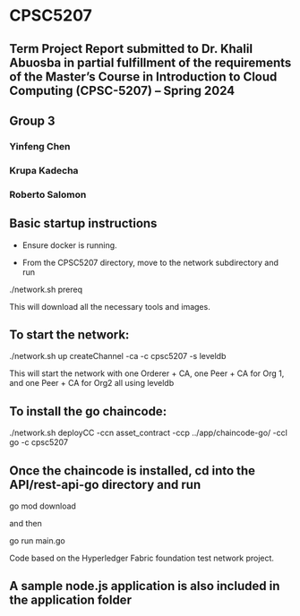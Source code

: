 # CPSC5207

## Term Project Report submitted to Dr. Khalil Abuosba in partial fulfillment of the requirements of the Master’s Course in Introduction to Cloud Computing (CPSC-5207) – Spring 2024

## Group 3
### Yinfeng Chen
### Krupa Kadecha
### Roberto Salomon

## Basic startup instructions

- Ensure docker is running.

- From the CPSC5207 directory, move to the network subdirectory and run

./network.sh prereq

This will download all the necessary tools and images.

## To start the network:

./network.sh up createChannel -ca -c cpsc5207 -s leveldb

This will start the network with one Orderer + CA, one Peer + CA for Org 1, and one Peer + CA for Org2 all using leveldb

## To install the go chaincode:

./network.sh deployCC -ccn asset_contract -ccp ../app/chaincode-go/ -ccl go -c cpsc5207

## Once the chaincode is installed, cd into the API/rest-api-go directory and run

go mod download

and then

go run main.go

Code based on the Hyperledger Fabric foundation test network project.

## A sample node.js application is also included in the application folder